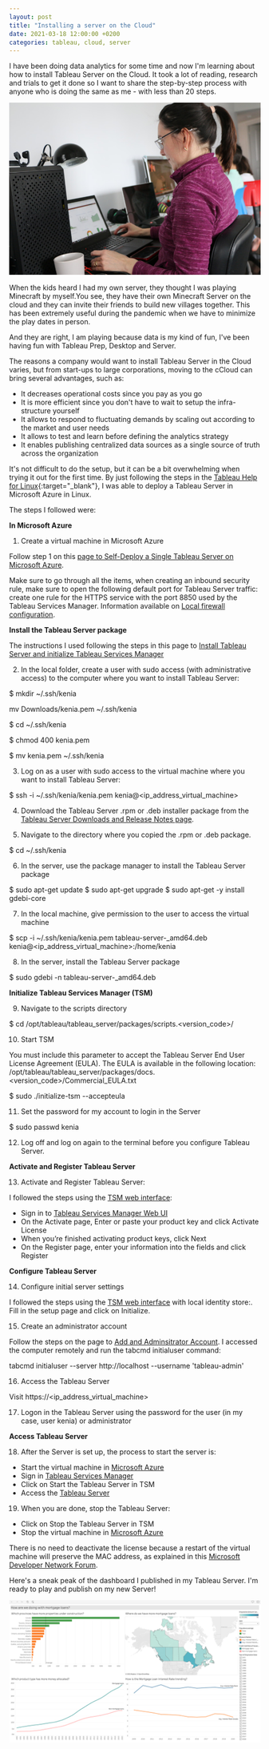 ```yaml
---
layout: post
title: "Installing a server on the Cloud"
date: 2021-03-18 12:00:00 +0200
categories: tableau, cloud, server
---
```


I have been doing data analytics for some time and now I'm learning about how to install Tableau Server on the Cloud.  It took a lot of reading, research and trials to get it done so I want to share the step-by-step process with anyone who is doing the same as me - with less than 20 steps. 

![Working](/images/posts/tableau-server-azure.jpg)

When the kids heard I had my own server, they thought I was playing Minecraft by myself.You see, they have their own Minecraft Server on the cloud and they can invite their friends to build new villages together. This has been extremely useful during the pandemic when we have to minimize the play dates in person.

And they are right, I am playing because data is my kind of fun, I've been having fun with Tableau Prep, Desktop and Server.

<!-- more -->

The reasons a company would want to install Tableau Server in the Cloud varies, but from start-ups to large corporations, moving to the cCloud can bring several advantages, such as:

- It decreases operational costs since you pay as you go
- It is more efficient since you don't have to wait to setup the infra-structure yourself
- It allows to respond to fluctuating demands by scaling out according to the market and user needs
- It allows to test and learn before defining the analytics strategy
- It enables publishing centralized data sources as a single source of truth across the organization

It's not difficult to do the setup, but it can be a bit overwhelming when trying it out for the first time. By just following the steps in the [Tableau Help for Linux][server-linux-setup]{:target="_blank"}, I was able to deploy a Tableau Server in Microsoft Azure in Linux.

The steps I followed were:

**In Microsoft Azure** 

1. Create a virtual machine in Microsoft Azure

Follow step 1 on this [page to Self-Deploy a Single Tableau Server on Microsoft Azure][self-deploy-Tableau-Server-Microsoft-Azure].

Make sure to go through all the items, when creating an inbound security rule, make sure to open the following default port for Tableau Server traffic: create one rule for the HTTPS service with the port 8850 used by the Tableau Services Manager. Information available on [Local firewall configuration][local-firewall-configuration].


**Install the Tableau Server package**

The instructions I used following the steps in this page to [Install Tableau Server and initialize Tableau Services Manager][server-linux-setup]

2. In the local folder, create a user with sudo access (with administrative access) to the computer where you want to install Tableau Server:

$ mkdir ~/.ssh/kenia

mv Downloads/kenia.pem ~/.ssh/kenia

$ cd ~/.ssh/kenia

$ chmod 400 kenia.pem

$ mv kenia.pem ~/.ssh/kenia

3. Log on as a user with sudo access to the virtual machine where you want to install Tableau Server:

$ ssh -i ~/.ssh/kenia/kenia.pem kenia@<ip_address_virtual_machine>

4. Download the Tableau Server .rpm or .deb installer package from the [Tableau Server Downloads and Release Notes page][download-tableau-server]. 

5. Navigate to the directory where you copied the .rpm or .deb package.

$ cd ~/.ssh/kenia 

6. In the server, use the package manager to install the Tableau Server package

$ sudo apt-get update
$ sudo apt-get upgrade
$ sudo apt-get -y install gdebi-core

7. In the local machine, give permission to the user to access the virtual machine 

$ scp -i ~/.ssh/kenia/kenia.pem tableau-server-<version>_amd64.deb kenia@<ip_address_virtual_machine>:/home/kenia

8. In the server, install the Tableau Server package

$ sudo gdebi -n tableau-server-<version>_amd64.deb


**Initialize Tableau Services Manager (TSM)**

9. Navigate to the scripts directory

$ cd /opt/tableau/tableau_server/packages/scripts.<version_code>/

10. Start TSM 

You must include this parameter to accept the Tableau Server End User License Agreement (EULA). The EULA is available in the following location:
/opt/tableau/tableau_server/packages/docs.<version_code>/Commercial_EULA.txt

$ sudo ./initialize-tsm --accepteula
                            
11. Set the password for my account to login in the Server

$ sudo passwd kenia

12. Log off and log on again to the terminal before you configure Tableau Server. 


**Activate and Register Tableau Server**

13. Activate and Register Tableau Server: 

I followed the steps using the [TSM web interface][activate-tableau-server]:

- Sign in to [Tableau Services Manager Web UI][sign-in-tsm-web-ui]
- On the Activate page, Enter or paste your product key and click Activate License
- When you’re finished activating product keys, click Next
- On the Register page, enter your information into the fields and click Register
 

**Configure Tableau Server**

14. Configure initial server settings

I followed the steps using the [TSM web interface][configure-tableau-server] with local identity store:.
Fill in the setup page and click on Initialize. 

15. Create an administrator account

Follow the steps on the page to [Add and Adminsitrator Account][add-admin-account]. I accessed the computer remotely and run the tabcmd initialuser command:

tabcmd initialuser --server http://localhost --username 'tableau-admin' 

16. Access the Tableau Server

Visit https://<ip_address_virtual_machine>

17. Logon in the Tableau Server using the password for the user (in my case, user kenia) or administrator


**Access Tableau Server**

18. After the Server is set up, the process to start the server is:

- Start the virtual machine in [Microsoft Azure][MS-Azure]
- Sign in [Tableau Services Manager][my-TSM]
- Click on Start the Tableau Server in TSM
- Access the [Tableau Server][my-TS]

19. When you are done, stop the Tableau Server:
- Click on Stop the Tableau Server in TSM
- Stop the virtual machine in [Microsoft Azure][MS-Azure]

There is no need to deactivate the license because a restart of the virtual machine will preserve the MAC address, as explained in this [Microsoft Developer Network Forum][static-MAC-addresses-Azure-VMs].

Here's a sneak peak of the dashboard I published in my Tableau Server. I'm ready to play and publish on my new Server!


![My dashboard published in Tableau Server](/images/posts/my-dashboard-tableau-server.png)

[server-linux-setup]: https://help.tableau.com/v2020.4/server-linux/en-us/setup.htm
[self-deploy-Tableau-Server-Microsoft-Azure]: https://help.tableau.com/current/server-linux/en-us/ts_azure_single_server.htm
[local-firewall-configuration]: https://help.tableau.com/v2020.4/server-linux/en-us/requ.htm
[download-tableau-server]: https://www.tableau.com/support/releases/server]
[activate-tableau-server]: https://help.tableau.com/v2020.4/server-linux/en-us/activate.htm
[sign-in-tsm-web-ui]: https://help.tableau.com/v2020.4/server-linux/en-us/sign_in_tsm.htm
[configure-tableau-server]: https://help.tableau.com/v2020.4/server-linux/en-us/config_general.htm
[add-admin-account]: https://help.tableau.com/v2020.4/server-linux/en-us/startup.htm
[static-MAC-addresses-Azure-VMs]: https://social.msdn.microsoft.com/Forums/en-US/598d14d3-0a07-4ae5-98f5-1ce03db102ee/fixedstatic-mac-addresses-for-azure-vms-for-software-licensing-reasons
[MS-Azure]: portal.azure.com 
[my-TSM]: https://<ip_address_virtual_machine>:8850
[my-TS]: https://<ip_address_virtual_machine>